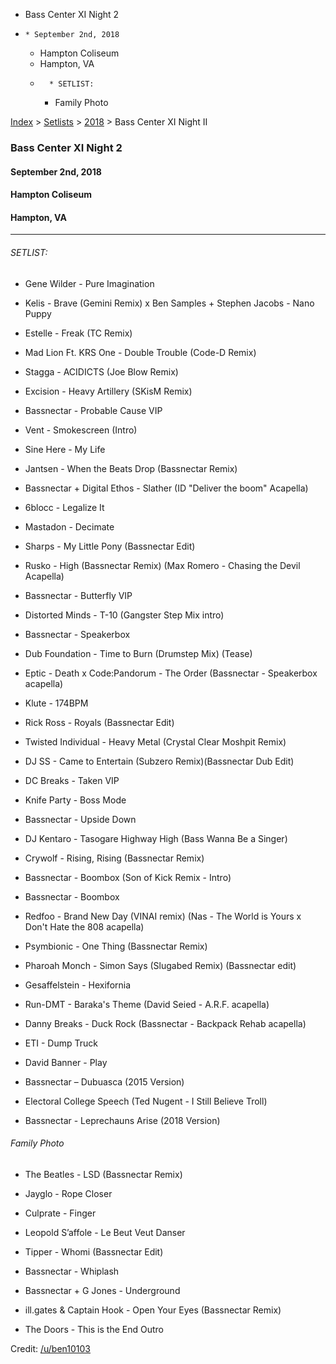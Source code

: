   * Bass Center XI Night 2
  *     * September 2nd, 2018
    * Hampton Coliseum
    * Hampton, VA
    *       * SETLIST:
      * Family Photo

[Index](https://www.reddit.com/r/bassnectar/wiki/index) >
[Setlists](https://www.reddit.com/r/bassnectar/wiki/interactive/setlists) >
[2018](https://www.reddit.com/r/bassnectar/wiki/interactive/setlists/2018) >
Bass Center XI Night II

### Bass Center XI Night 2

#### September 2nd, 2018

#### Hampton Coliseum

#### Hampton, VA



* * *

###### SETLIST:

  * Gene Wilder - Pure Imagination

  * Kelis - Brave (Gemini Remix) x Ben Samples + Stephen Jacobs - Nano Puppy

  * Estelle - Freak (TC Remix)

  * Mad Lion Ft. KRS One - Double Trouble (Code-D Remix)

  * Stagga - ACIDICTS (Joe Blow Remix)

  * Excision - Heavy Artillery (SKisM Remix)

  * Bassnectar - Probable Cause VIP

  * Vent - Smokescreen (Intro)

  * Sine Here - My Life

  * Jantsen - When the Beats Drop (Bassnectar Remix)

  * Bassnectar + Digital Ethos - Slather (ID "Deliver the boom" Acapella)

  * 6blocc - Legalize It

  * Mastadon - Decimate

  * Sharps - My Little Pony (Bassnectar Edit)

  * Rusko - High (Bassnectar Remix) (Max Romero - Chasing the Devil Acapella)

  * Bassnectar - Butterfly VIP

  * Distorted Minds - T-10 (Gangster Step Mix intro)

  * Bassnectar - Speakerbox

  * Dub Foundation - Time to Burn (Drumstep Mix) (Tease)

  * Eptic - Death x Code:Pandorum - The Order (Bassnectar - Speakerbox acapella)

  * Klute - 174BPM

  * Rick Ross - Royals (Bassnectar Edit)

  * Twisted Individual - Heavy Metal (Crystal Clear Moshpit Remix)

  * DJ SS - Came to Entertain (Subzero Remix)(Bassnectar Dub Edit)

  * DC Breaks - Taken VIP

  * Knife Party - Boss Mode

  * Bassnectar - Upside Down

  * DJ Kentaro - Tasogare Highway High (Bass Wanna Be a Singer)

  * Crywolf - Rising, Rising (Bassnectar Remix)

  * Bassnectar - Boombox (Son of Kick Remix - Intro)

  * Bassnectar - Boombox

  * Redfoo - Brand New Day (VINAI remix) (Nas - The World is Yours x Don't Hate the 808 acapella)

  * Psymbionic - One Thing (Bassnectar Remix)

  * Pharoah Monch - Simon Says (Slugabed Remix) (Bassnectar edit)

  * Gesaffelstein - Hexifornia

  * Run-DMT - Baraka's Theme (David Seied - A.R.F. acapella)

  * Danny Breaks - Duck Rock (Bassnectar - Backpack Rehab acapella)

  * ETI - Dump Truck

  * David Banner - Play

  * Bassnectar – Dubuasca (2015 Version)

  * Electoral College Speech (Ted Nugent - I Still Believe Troll)

  * Bassnectar - Leprechauns Arise (2018 Version)

###### Family Photo

  * The Beatles - LSD (Bassnectar Remix)

  * Jayglo - Rope Closer

  * Culprate - Finger

  * Leopold S’affole - Le Beut Veut Danser

  * Tipper - Whomi (Bassnectar Edit)

  * Bassnectar - Whiplash

  * Bassnectar + G Jones - Underground

  * ill.gates & Captain Hook - Open Your Eyes (Bassnectar Remix)

  * The Doors - This is the End Outro

Credit: [/u/ben10103](/u/ben10103)

